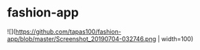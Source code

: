 # fashion-app
![](https://github.com/tapas100/fashion-app/blob/master/Screenshot_20190704-032746.png | width=100)

